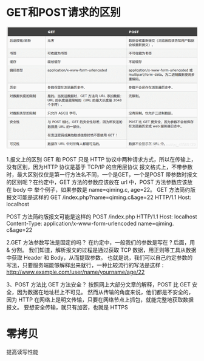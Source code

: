 # GET和POST请求的区别

![1680530637775](image/我还需要更多/1680530637775.png)


1.报文上的区别
GET 和 POST 只是 HTTP 协议中两种请求方式，所以在传输上，没有区别，因为HTTP 协议是基于 TCP/IP 的应用层协议
报文格式上，不带参数时，最大区别仅仅是第一行方法名不同，一个是GET，一个是POST
带参数时报文的区别呢？在约定中，GET 方法的参数应该放在 url 中，POST 方法参数应该放在 body 中
举个例子，如果参数是 name=qiming.c, age=22。
GET 方法简约版报文可能是这样的
GET /index.php?name=qiming.c&age=22 HTTP/1.1
Host: localhost

POST 方法简约版报文可能是这样的
POST /index.php HTTP/1.1
Host: localhost
Content-Type: application/x-www-form-urlencoded name=qiming. c&age=22

2.GET 方法参数写法是固定的吗？
在约定中，一般我们的参数是写在 ? 后面，用 & 分割。
我们知道，解析报文的过程是通过获取 TCP 数据，用正则等工具从数据中获取 Header 和 Body，从而提取参数。
也就是说，我们可以自己约定参数的写法，只要服务端能够解释出来就行，一种比较流行的写法是这样 :
http://www.example.com/user/name/yourname/age/22

3、POST 方法比 GET 方法安全？
按照网上大部分文章的解释，POST 比 GET 安全，因为数据在地址栏上不可见。
然而从传输的角度来说，他们都是不安全的，因为 HTTP 在网络上是明文传输，只要在网络节点上抓包，就能完整地获取数据报文。
要想安全传输，就只有加密，也就是 HTTPS

# 零拷贝

提高读写性能
